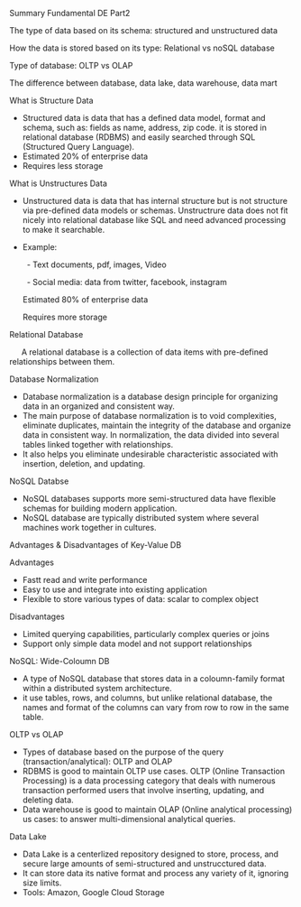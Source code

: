 Summary Fundamental DE Part2 

The type of data based on its schema: structured and unstructured data 

How the data is stored based on its type: Relational vs noSQL database 

Type of database: OLTP vs OLAP 

The difference between database, data lake, data warehouse, data mart 

What is Structure Data 

- Structured data is data that has a defined data model, format and schema, such as: fields as name, address, zip code. it is stored in relational database (RDBMS) and easily searched through SQL (Structured Query Language). 
- Estimated 20% of enterprise data 
- Requires less storage 

What is Unstructures Data

- Unstructured data is data that has internal structure but is not structure via pre-defined data models or schemas. Unstructrure data does not fit nicely into relational database like SQL and need advanced processing to make it searchable. 
- Example: 

  `	`- Text documents, pdf, images, Video

  `	`- Social media: data from twitter, facebook, instagram 

  Estimated 80% of enterprise data 

  Requires more storage 

Relational Database 

`	`A relational database is a collection of data items with pre-defined relationships between them. 

Database Normalization 

- Database normalization is a database design principle for organizing data in an organized and consistent way. 
- The main purpose of database normalization is to void complexities, eliminate duplicates, maintain the integrity of the database and organize data in consistent way. In normalization, the data divided into several tables linked together with relationships. 
- It also helps you eliminate undesirable characteristic associated with insertion, deletion, and updating. 

NoSQL Databse 

- NoSQL databases supports more semi-structured data have flexible schemas for building modern application. 
- NoSQL database are typically distributed system where several machines work together  in cultures. 

Advantages & Disadvantages of Key-Value DB 

Advantages 

- Fastt read and write performance 
- Easy to use and integrate into existing application 
- Flexible to store various types of data: scalar to complex object 

Disadvantages 

- Limited querying capabilities, particularly complex queries or joins 
- Support only simple data model and not support relationships 

NoSQL: Wide-Coloumn DB 

- A type of NoSQL database that stores data in a coloumn-family format within a distributed system architecture. 
- it use tables, rows, and columns, but unlike relational database, the names and format of the columns can vary from row to row in the same table. 

OLTP vs OLAP 

- Types of database based on the purpose of the query (transaction/analytical): OLTP and OLAP 
- RDBMS is good to maintain OLTP use cases. OLTP (Online Transaction Processing) is a data processing category that deals with numerous transaction performed users that involve inserting, updating, and deleting data. 
- Data warehouse is good to maintain OLAP (Online analytical processing) us cases: to answer multi-dimensional analytical queries. 

Data Lake 

- Data Lake is a centerlized repository designed to store, process, and secure large amounts of semi-structured and unstrucctured data. 
- It can store data its native format and process any variety of it, ignoring size limits. 
- Tools: Amazon, Google Cloud Storage 


